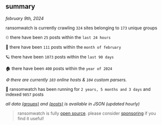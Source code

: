 
## summary
_february 9th, 2024_

ransomwatch is currently crawling `324` sites belonging to `173` unique groups

⏲ there have been `25` posts within the `last 24 hours`

🦈 there have been `111` posts within the `month of february`

🪐 there have been `1073` posts within the `last 90 days`

🏚 there have been `400` posts within the `year of 2024`

_⚙️ there are currently `103` online hosts & `104` custom parsers._

🦕 ransomwatch has been running for `2 years, 5 months and 3 days` and indexed `9857` posts

_all data  [(groups)](http://ransomwhat.telemetry.ltd/groups) and [(posts)](http://ransomwhat.telemetry.ltd/posts) is available in JSON (updated hourly)_

> ransomwatch is fully [open source](https://github.com/joshhighet/ransomwatch#ransomwatch--). please consider [sponsoring](https://github.com/sponsors/joshhighet) if you find it useful!
